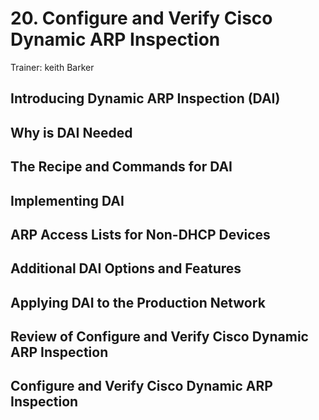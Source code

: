 # 20. Configure and Verify Cisco Dynamic ARP Inspection

Trainer: keith Barker


## Introducing Dynamic ARP Inspection (DAI)




## Why is DAI Needed




## The Recipe and Commands for DAI




## Implementing DAI




## ARP Access Lists for Non-DHCP Devices




## Additional DAI Options and Features




## Applying DAI to the Production Network




## Review of Configure and Verify Cisco Dynamic ARP Inspection




## Configure and Verify Cisco Dynamic ARP Inspection



